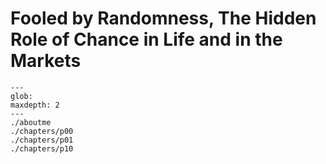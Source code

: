 # Fooled by Randomness, The Hidden Role of Chance in Life and in the Markets


```{toctree}
---
glob:
maxdepth: 2
---
./aboutme
./chapters/p00
./chapters/p01
./chapters/p10
```

